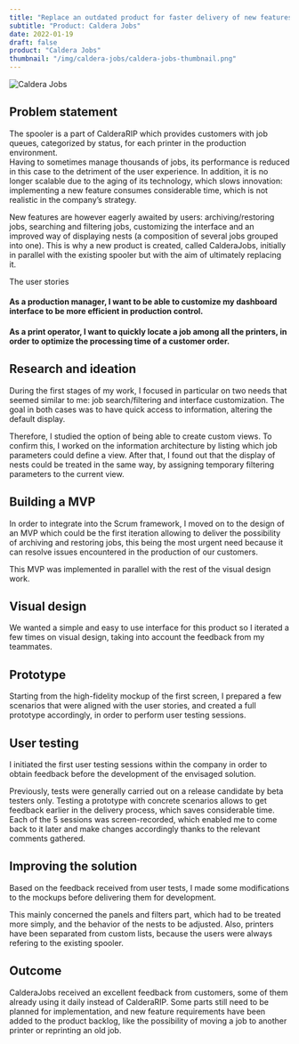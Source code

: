 ```yaml
---
title: "Replace an outdated product for faster delivery of new features"
subtitle: "Product: Caldera Jobs"
date: 2022-01-19
draft: false
product: "Caldera Jobs"
thumbnail: "/img/caldera-jobs/caldera-jobs-thumbnail.png"
---
```


<img src="/img/caldera-jobs/caldera-jobs-thumbnail-3x.png" class="sm-img mb-6" alt="Caldera Jobs">

## Problem statement

The spooler is a part of CalderaRIP which provides customers with job queues, categorized by status, for each printer in the production environment.  
Having to sometimes manage thousands of jobs, its performance is reduced in this case to the detriment of the user experience. In addition, it is no longer scalable due to the aging of its technology, which slows innovation: implementing a new feature consumes considerable time, which is not realistic in the company’s strategy.

New features are however eagerly awaited by users: archiving/restoring jobs, searching and filtering jobs, customizing the interface and an improved way of displaying nests (a composition of several jobs grouped into one). This is why a new product is created, called CalderaJobs, initially in parallel with the existing spooler but with the aim of ultimately replacing it.

<section>
<div class="sm-card">
    
<p class="sm-card-title">The user stories</p>

#### As a production manager, I want to be able to customize my dashboard interface to be more efficient in production control.

#### As a print operator, I want to quickly locate a job among all the printers, in order to optimize the processing time of a customer order.  

</div>
</section>

## Research and ideation
During the first stages of my work, I focused in particular on two needs that seemed similar to me: job search/filtering and interface customization. The goal in both cases was to have quick access to information, altering the default display.  

Therefore, I studied the option of being able to create custom views. To confirm this, I worked on the information architecture by listing which job parameters could define a view. After that, I found out that the display of nests could be treated in the same way, by assigning temporary filtering parameters to the current view.

## Building a MVP
In order to integrate into the Scrum framework, I moved on to the design of an MVP which could be the first iteration allowing to deliver the possibility of archiving and restoring jobs, this being the most urgent need because it can resolve issues encountered in the production of our customers.  

This MVP was implemented in parallel with the rest of the visual design work.

## Visual design
We wanted a simple and easy to use interface for this product so I iterated a few times on visual design, taking into account the feedback from my teammates.

## Prototype
Starting from the high-fidelity mockup of the first screen, I prepared a few scenarios that were aligned with the user stories, and created a full prototype accordingly, in order to perform user testing sessions.

## User testing
I initiated the first user testing sessions within the company in order to obtain feedback before the development of the envisaged solution.
 
Previously, tests were generally carried out on a release candidate by beta testers only. Testing a prototype with concrete scenarios allows to get feedback earlier in the delivery process, which saves considerable time. Each of the 5 sessions was screen-recorded, which enabled me to come back to it later and make changes accordingly thanks to the relevant comments gathered.

## Improving the solution
Based on the feedback received from user tests, I made some modifications to the mockups before delivering them for development.

This mainly concerned the panels and filters part, which had to be treated more simply, and the behavior of the nests to be adjusted. Also, printers have been separated from custom lists, because the users were always refering to the existing spooler.

## Outcome
CalderaJobs received an excellent feedback from customers, some of them already using it daily instead of CalderaRIP. Some parts still need to be planned for implementation, and new feature requirements have been added to the product backlog, like the possibility of moving a job to another printer or reprinting an old job.